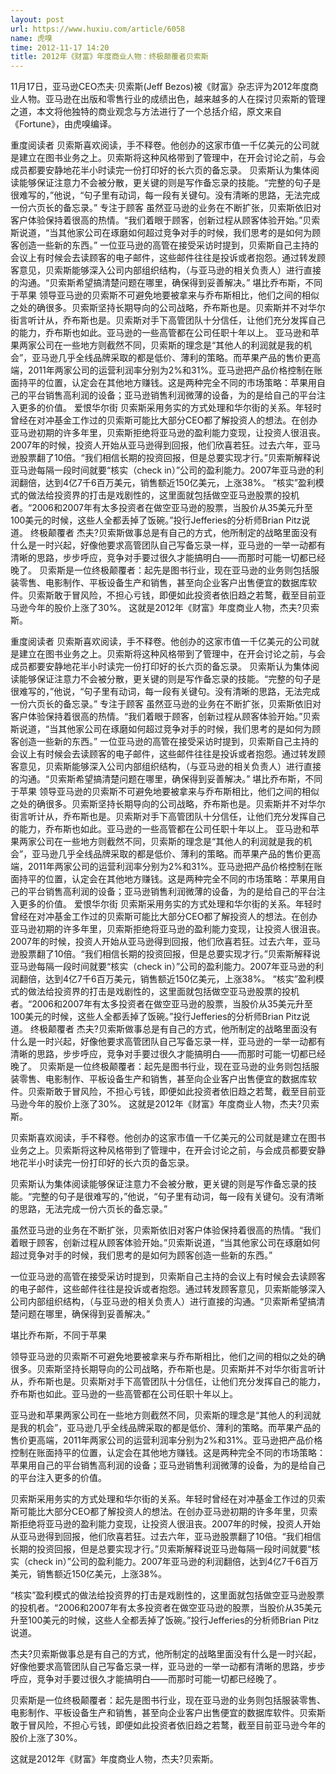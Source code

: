 ```yaml
---
layout: post
url: https://www.huxiu.com/article/6058
name: 虎嗅
time: 2012-11-17 14:20
title: 2012年《财富》年度商业人物：终极颠覆者贝索斯
---
```

11月17日，亚马逊CEO杰夫·贝索斯(Jeff Bezos)被《财富》杂志评为2012年度商业人物。亚马逊在出版和零售行业的成绩出色，越来越多的人在探讨贝索斯的管理之道，本文将他独特的商业观念与方法进行了一个总括介绍，原文来自《Fortune》，由虎嗅编译。

重度阅读者 贝索斯喜欢阅读，手不释卷。他创办的这家市值一千亿美元的公司就是建立在图书业务之上。贝索斯将这种风格带到了管理中，在开会讨论之前，与会成员都要安静地花半小时读完一份打印好的长六页的备忘录。 贝索斯认为集体阅读能够保证注意力不会被分散，更关键的则是写作备忘录的技能。“完整的句子是很难写的，”他说，“句子里有动词，每一段有关键句。没有清晰的思路，无法完成一份六页长的备忘录。” 专注于顾客 虽然亚马逊的业务在不断扩张，贝索斯依旧对客户体验保持着很高的热情。“我们着眼于顾客，创新过程从顾客体验开始。”贝索斯说道，“当其他家公司在琢磨如何超过竞争对手的时候，我们思考的是如何为顾客创造一些新的东西。” 一位亚马逊的高管在接受采访时提到，贝索斯自己主持的会议上有时候会去读顾客的电子邮件，这些邮件往往是投诉或者抱怨。通过转发顾客意见，贝索斯能够深入公司内部组织结构，（与亚马逊的相关负责人）进行直接的沟通。“贝索斯希望搞清楚问题在哪里，确保得到妥善解决。” 堪比乔布斯，不同于苹果 领导亚马逊的贝索斯不可避免地要被拿来与乔布斯相比，他们之间的相似之处的确很多。贝索斯坚持长期导向的公司战略，乔布斯也是。贝索斯并不对华尔街言听计从，乔布斯也是。贝索斯对手下高管团队十分信任，让他们充分发挥自己的能力，乔布斯也如此。亚马逊的一些高管都在公司任职十年以上。 亚马逊和苹果两家公司在一些地方则截然不同，贝索斯的理念是“其他人的利润就是我的机会”，亚马逊几乎全线品牌采取的都是低价、薄利的策略。而苹果产品的售价更高端，2011年两家公司的运营利润率分别为2%和31%。亚马逊把产品价格控制在账面持平的位置，认定会在其他地方赚钱。这是两种完全不同的市场策略：苹果用自己的平台销售高利润的设备；亚马逊销售利润微薄的设备，为的是给自己的平台注入更多的价值。 爱恨华尔街 贝索斯采用务实的方式处理和华尔街的关系。年轻时曾经在对冲基金工作过的贝索斯可能比大部分CEO都了解投资人的想法。在创办亚马逊初期的许多年里，贝索斯拒绝将亚马逊的盈利能力变现，让投资人很沮丧。2007年的时候，投资人开始从亚马逊得到回报，他们欣喜若狂。过去六年，亚马逊股票翻了10倍。“我们相信长期的投资回报，但是总要实现才行。”贝索斯解释说亚马逊每隔一段时间就要“核实（check in）”公司的盈利能力。2007年亚马逊的利润翻倍，达到4亿7千6百万美元，销售额近150亿美元，上涨38%。 “核实”盈利模式的做法给投资界的打击是戏剧性的，这里面就包括做空亚马逊股票的投机者。“2006和2007年有太多投资者在做空亚马逊的股票，当股价从35美元升至100美元的时候，这些人全都丢掉了饭碗。”投行Jefferies的分析师Brian Pitz说道。 终极颠覆者 杰夫?贝索斯做事总是有自己的方式，他所制定的战略里面没有什么是一时兴起，好像他要求高管团队自己写备忘录一样，亚马逊的一举一动都有清晰的思路，步步呼应，竞争对手要过很久才能搞明白——而那时可能一切都已经晚了。 贝索斯是一位终极颠覆者：起先是图书行业，现在亚马逊的业务则包括服装零售、电影制作、平板设备生产和销售，甚至向企业客户出售便宜的数据库软件。贝索斯敢于冒风险，不担心亏钱，即便如此投资者依旧趋之若鹜，截至目前亚马逊今年的股价上涨了30%。 这就是2012年《财富》年度商业人物，杰夫?贝索斯。

重度阅读者 贝索斯喜欢阅读，手不释卷。他创办的这家市值一千亿美元的公司就是建立在图书业务之上。贝索斯将这种风格带到了管理中，在开会讨论之前，与会成员都要安静地花半小时读完一份打印好的长六页的备忘录。 贝索斯认为集体阅读能够保证注意力不会被分散，更关键的则是写作备忘录的技能。“完整的句子是很难写的，”他说，“句子里有动词，每一段有关键句。没有清晰的思路，无法完成一份六页长的备忘录。” 专注于顾客 虽然亚马逊的业务在不断扩张，贝索斯依旧对客户体验保持着很高的热情。“我们着眼于顾客，创新过程从顾客体验开始。”贝索斯说道，“当其他家公司在琢磨如何超过竞争对手的时候，我们思考的是如何为顾客创造一些新的东西。” 一位亚马逊的高管在接受采访时提到，贝索斯自己主持的会议上有时候会去读顾客的电子邮件，这些邮件往往是投诉或者抱怨。通过转发顾客意见，贝索斯能够深入公司内部组织结构，（与亚马逊的相关负责人）进行直接的沟通。“贝索斯希望搞清楚问题在哪里，确保得到妥善解决。” 堪比乔布斯，不同于苹果 领导亚马逊的贝索斯不可避免地要被拿来与乔布斯相比，他们之间的相似之处的确很多。贝索斯坚持长期导向的公司战略，乔布斯也是。贝索斯并不对华尔街言听计从，乔布斯也是。贝索斯对手下高管团队十分信任，让他们充分发挥自己的能力，乔布斯也如此。亚马逊的一些高管都在公司任职十年以上。 亚马逊和苹果两家公司在一些地方则截然不同，贝索斯的理念是“其他人的利润就是我的机会”，亚马逊几乎全线品牌采取的都是低价、薄利的策略。而苹果产品的售价更高端，2011年两家公司的运营利润率分别为2%和31%。亚马逊把产品价格控制在账面持平的位置，认定会在其他地方赚钱。这是两种完全不同的市场策略：苹果用自己的平台销售高利润的设备；亚马逊销售利润微薄的设备，为的是给自己的平台注入更多的价值。 爱恨华尔街 贝索斯采用务实的方式处理和华尔街的关系。年轻时曾经在对冲基金工作过的贝索斯可能比大部分CEO都了解投资人的想法。在创办亚马逊初期的许多年里，贝索斯拒绝将亚马逊的盈利能力变现，让投资人很沮丧。2007年的时候，投资人开始从亚马逊得到回报，他们欣喜若狂。过去六年，亚马逊股票翻了10倍。“我们相信长期的投资回报，但是总要实现才行。”贝索斯解释说亚马逊每隔一段时间就要“核实（check in）”公司的盈利能力。2007年亚马逊的利润翻倍，达到4亿7千6百万美元，销售额近150亿美元，上涨38%。 “核实”盈利模式的做法给投资界的打击是戏剧性的，这里面就包括做空亚马逊股票的投机者。“2006和2007年有太多投资者在做空亚马逊的股票，当股价从35美元升至100美元的时候，这些人全都丢掉了饭碗。”投行Jefferies的分析师Brian Pitz说道。 终极颠覆者 杰夫?贝索斯做事总是有自己的方式，他所制定的战略里面没有什么是一时兴起，好像他要求高管团队自己写备忘录一样，亚马逊的一举一动都有清晰的思路，步步呼应，竞争对手要过很久才能搞明白——而那时可能一切都已经晚了。 贝索斯是一位终极颠覆者：起先是图书行业，现在亚马逊的业务则包括服装零售、电影制作、平板设备生产和销售，甚至向企业客户出售便宜的数据库软件。贝索斯敢于冒风险，不担心亏钱，即便如此投资者依旧趋之若鹜，截至目前亚马逊今年的股价上涨了30%。 这就是2012年《财富》年度商业人物，杰夫?贝索斯。

贝索斯喜欢阅读，手不释卷。他创办的这家市值一千亿美元的公司就是建立在图书业务之上。贝索斯将这种风格带到了管理中，在开会讨论之前，与会成员都要安静地花半小时读完一份打印好的长六页的备忘录。

贝索斯认为集体阅读能够保证注意力不会被分散，更关键的则是写作备忘录的技能。“完整的句子是很难写的，”他说，“句子里有动词，每一段有关键句。没有清晰的思路，无法完成一份六页长的备忘录。”

虽然亚马逊的业务在不断扩张，贝索斯依旧对客户体验保持着很高的热情。“我们着眼于顾客，创新过程从顾客体验开始。”贝索斯说道，“当其他家公司在琢磨如何超过竞争对手的时候，我们思考的是如何为顾客创造一些新的东西。”

一位亚马逊的高管在接受采访时提到，贝索斯自己主持的会议上有时候会去读顾客的电子邮件，这些邮件往往是投诉或者抱怨。通过转发顾客意见，贝索斯能够深入公司内部组织结构，（与亚马逊的相关负责人）进行直接的沟通。“贝索斯希望搞清楚问题在哪里，确保得到妥善解决。”

堪比乔布斯，不同于苹果

领导亚马逊的贝索斯不可避免地要被拿来与乔布斯相比，他们之间的相似之处的确很多。贝索斯坚持长期导向的公司战略，乔布斯也是。贝索斯并不对华尔街言听计从，乔布斯也是。贝索斯对手下高管团队十分信任，让他们充分发挥自己的能力，乔布斯也如此。亚马逊的一些高管都在公司任职十年以上。

亚马逊和苹果两家公司在一些地方则截然不同，贝索斯的理念是“其他人的利润就是我的机会”，亚马逊几乎全线品牌采取的都是低价、薄利的策略。而苹果产品的售价更高端，2011年两家公司的运营利润率分别为2%和31%。亚马逊把产品价格控制在账面持平的位置，认定会在其他地方赚钱。这是两种完全不同的市场策略：苹果用自己的平台销售高利润的设备；亚马逊销售利润微薄的设备，为的是给自己的平台注入更多的价值。

贝索斯采用务实的方式处理和华尔街的关系。年轻时曾经在对冲基金工作过的贝索斯可能比大部分CEO都了解投资人的想法。在创办亚马逊初期的许多年里，贝索斯拒绝将亚马逊的盈利能力变现，让投资人很沮丧。2007年的时候，投资人开始从亚马逊得到回报，他们欣喜若狂。过去六年，亚马逊股票翻了10倍。“我们相信长期的投资回报，但是总要实现才行。”贝索斯解释说亚马逊每隔一段时间就要“核实（check in）”公司的盈利能力。2007年亚马逊的利润翻倍，达到4亿7千6百万美元，销售额近150亿美元，上涨38%。

“核实”盈利模式的做法给投资界的打击是戏剧性的，这里面就包括做空亚马逊股票的投机者。“2006和2007年有太多投资者在做空亚马逊的股票，当股价从35美元升至100美元的时候，这些人全都丢掉了饭碗。”投行Jefferies的分析师Brian Pitz说道。

杰夫?贝索斯做事总是有自己的方式，他所制定的战略里面没有什么是一时兴起，好像他要求高管团队自己写备忘录一样，亚马逊的一举一动都有清晰的思路，步步呼应，竞争对手要过很久才能搞明白——而那时可能一切都已经晚了。

贝索斯是一位终极颠覆者：起先是图书行业，现在亚马逊的业务则包括服装零售、电影制作、平板设备生产和销售，甚至向企业客户出售便宜的数据库软件。贝索斯敢于冒风险，不担心亏钱，即便如此投资者依旧趋之若鹜，截至目前亚马逊今年的股价上涨了30%。

这就是2012年《财富》年度商业人物，杰夫?贝索斯。

